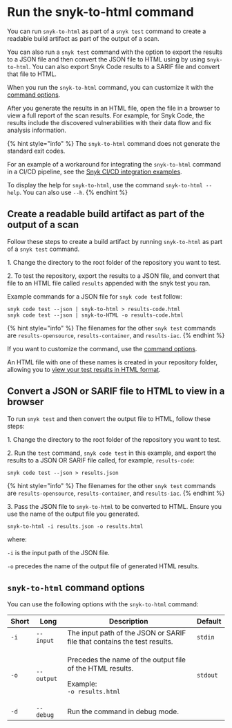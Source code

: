 # Run the snyk-to-html command

You can run `snyk-to-html` as part of a `snyk test` command to create a readable build artifact as part of the output of a scan.

You can also run a `snyk test` command with the option to export the results to a JSON file and then convert the JSON file to HTML using by using s`nyk-to-html`. You can also export Snyk Code results to a SARIF file and convert that file to HTML.

When you run the `snyk-to-html` command, you can customize it with the [command options](run-the-snyk-to-html-command.md#snyk-to-html-command-options).

After you generate the results in an HTML file, open the file in a browser to view a full report of the scan results. For example, for Snyk Code, the results include the discovered vulnerabilities with their data flow and fix analysis information.

{% hint style="info" %}
The `snyk-to-html` command does not generate the standard exit codes.

For an example of a workaround for integrating the `snyk-to-html` command in a CI/CD pipeline, see the [Snyk CI/CD integration examples](https://github.com/snyk-labs/snyk-cicd-integration-examples/blob/master/AzurePipelines/AzurePipelines-npm-generic-html.yml).

To display the help for `snyk-to-html`, use the command `snyk-to-html --help`. You can also use `--h`.
{% endhint %}

## Create a readable build artifact as part of the output of a scan

Follow these steps to create a build artifact by running `snyk-to-html` as part of a `snyk test` command.

1\. Change the directory to the root folder of the repository you want to test.

2\. To test the repository, export the results to a JSON file, and convert that file to an HTML file called `results` appended with the snyk test you ran.

Example commands for a JSON file for `snyk code tes`t follow:

```
snyk code test --json | snyk-to-html > results-code.html
snyk code test --json | snyk-to-HTML -o results-code.html
```

{% hint style="info" %}
The filenames for the other `snyk test` commands are `results-opensource`, `results-container`, and `results-iac`.
{% endhint %}

If you want to customize the command, use the [command options](run-the-snyk-to-html-command.md#snyk-to-html-command-options).

An HTML file with one of these names is created in your repository folder, allowing you to [view your test results in HTML format](view-test-results-in-html-format.md).

## Convert a JSON or SARIF file to HTML to view in a browser

To run `snyk test` and then convert the output file to HTML, follow these steps:

1\. Change the directory to the root folder of the repository you want to test.

2\. Run the `test` command, `snyk code test` in this example, and export the results to a JSON OR SARIF file called, for example, `results-code`:

```
snyk code test --json > results.json
```

{% hint style="info" %}
The filenames for the other `snyk test` commands are `results-opensource`, `results-container`, and `results-iac`.
{% endhint %}

3\. Pass the JSON file to `snyk-to-html` to be converted to HTML. Ensure you use the name of the output file you generated.

```
snyk-to-html -i results.json -o results.html
```

where:

`-i` is the input path of the JSON file.

`-o` precedes the name of the output file of generated HTML results.

## **`snyk-to-html` command options**

You can use the following options with the `snyk-to-html` command:

| **Short** | **Long**   | **Description**                                                                                                 | **Default** |
| --------- | ---------- | --------------------------------------------------------------------------------------------------------------- | ----------- |
| `-i`      | `--input`  | The input path of the JSON or SARIF file that contains the test results.                                        | `stdin`     |
| `-o`      | `--output` | <p>Precedes the name of the output file of the HTML results.</p><p>Example:<br><code>-o results.html</code></p> | `stdout`    |
| `-d`      | `--debug`  | Run the command in debug mode.                                                                                  |             |
